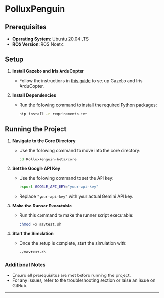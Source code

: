 # PolluxPenguin

## Prerequisites

- **Operating System**: Ubuntu 20.04 LTS
- **ROS Version**: ROS Noetic

## Setup

1. **Install Gazebo and Iris ArduCopter**
   - Follow the instructions in [this guide](https://github.com/monemati/multiuav-gazebo-simulation) to set up Gazebo and Iris ArduCopter.

2. **Install Dependencies**
   - Run the following command to install the required Python packages:
     ```bash
     pip install -r requirements.txt
     ```

## Running the Project

1. **Navigate to the Core Directory**
   - Use the following command to move into the core directory:
     ```bash
     cd PolluxPenguin-beta/core
     ```

2. **Set the Google API Key**
   - Use the following command to set the API key:
     ```bash
     export GOOGLE_API_KEY="your-api-key"
     ```
   - Replace `"your-api-key"` with your actual Gemini API key.

3. **Make the Runner Executable**
   - Run this command to make the runner script executable:
     ```bash
     chmod +x mavtest.sh
     ```

4. **Start the Simulation**
   - Once the setup is complete, start the simulation with:
     ```bash
     ./mavtest.sh
     ```

### Additional Notes

- Ensure all prerequisites are met before running the project.
- For any issues, refer to the troubleshooting section or raise an issue on GitHub.

---
